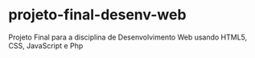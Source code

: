 # projeto-final-desenv-web
Projeto Final para a disciplina de Desenvolvimento Web usando HTML5, CSS, JavaScript e Php
